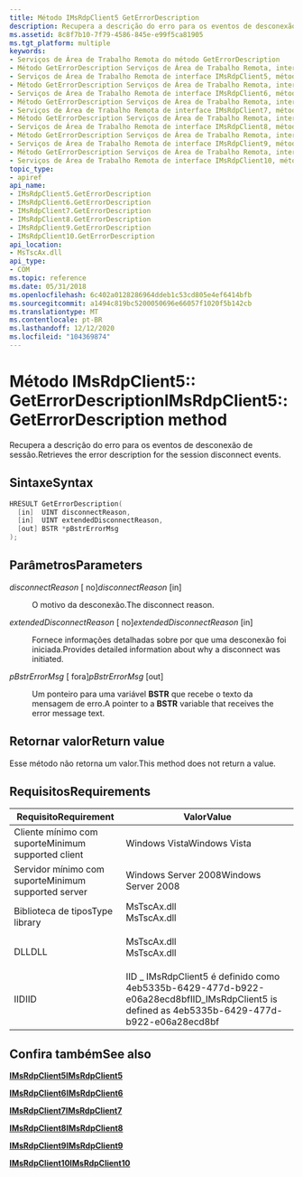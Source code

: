 ```yaml
---
title: Método IMsRdpClient5 GetErrorDescription
description: Recupera a descrição do erro para os eventos de desconexão de sessão.
ms.assetid: 8c8f7b10-7f79-4586-845e-e99f5ca81905
ms.tgt_platform: multiple
keywords:
- Serviços de Área de Trabalho Remota do método GetErrorDescription
- Método GetErrorDescription Serviços de Área de Trabalho Remota, interface IMsRdpClient5
- Serviços de Área de Trabalho Remota de interface IMsRdpClient5, método GetErrorDescription
- Método GetErrorDescription Serviços de Área de Trabalho Remota, interface IMsRdpClient6
- Serviços de Área de Trabalho Remota de interface IMsRdpClient6, método GetErrorDescription
- Método GetErrorDescription Serviços de Área de Trabalho Remota, interface IMsRdpClient7
- Serviços de Área de Trabalho Remota de interface IMsRdpClient7, método GetErrorDescription
- Método GetErrorDescription Serviços de Área de Trabalho Remota, interface IMsRdpClient8
- Serviços de Área de Trabalho Remota de interface IMsRdpClient8, método GetErrorDescription
- Método GetErrorDescription Serviços de Área de Trabalho Remota, interface IMsRdpClient9
- Serviços de Área de Trabalho Remota de interface IMsRdpClient9, método GetErrorDescription
- Método GetErrorDescription Serviços de Área de Trabalho Remota, interface IMsRdpClient10
- Serviços de Área de Trabalho Remota de interface IMsRdpClient10, método GetErrorDescription
topic_type:
- apiref
api_name:
- IMsRdpClient5.GetErrorDescription
- IMsRdpClient6.GetErrorDescription
- IMsRdpClient7.GetErrorDescription
- IMsRdpClient8.GetErrorDescription
- IMsRdpClient9.GetErrorDescription
- IMsRdpClient10.GetErrorDescription
api_location:
- MsTscAx.dll
api_type:
- COM
ms.topic: reference
ms.date: 05/31/2018
ms.openlocfilehash: 6c402a0128286964ddeb1c53cd805e4ef6414bfb
ms.sourcegitcommit: a1494c819bc5200050696e66057f1020f5b142cb
ms.translationtype: MT
ms.contentlocale: pt-BR
ms.lasthandoff: 12/12/2020
ms.locfileid: "104369874"
---
```

# <a name="imsrdpclient5geterrordescription-method"></a><span data-ttu-id="3f7bf-116">Método IMsRdpClient5:: GetErrorDescription</span><span class="sxs-lookup"><span data-stu-id="3f7bf-116">IMsRdpClient5::GetErrorDescription method</span></span>

<span data-ttu-id="3f7bf-117">Recupera a descrição do erro para os eventos de desconexão de sessão.</span><span class="sxs-lookup"><span data-stu-id="3f7bf-117">Retrieves the error description for the session disconnect events.</span></span>

## <a name="syntax"></a><span data-ttu-id="3f7bf-118">Sintaxe</span><span class="sxs-lookup"><span data-stu-id="3f7bf-118">Syntax</span></span>


```C++
HRESULT GetErrorDescription(
  [in]  UINT disconnectReason,
  [in]  UINT extendedDisconnectReason,
  [out] BSTR *pBstrErrorMsg
);
```



## <a name="parameters"></a><span data-ttu-id="3f7bf-119">Parâmetros</span><span class="sxs-lookup"><span data-stu-id="3f7bf-119">Parameters</span></span>

<dl> <dt>

<span data-ttu-id="3f7bf-120">*disconnectReason* \[ no\]</span><span class="sxs-lookup"><span data-stu-id="3f7bf-120">*disconnectReason* \[in\]</span></span>
</dt> <dd>

<span data-ttu-id="3f7bf-121">O motivo da desconexão.</span><span class="sxs-lookup"><span data-stu-id="3f7bf-121">The disconnect reason.</span></span>

</dd> <dt>

<span data-ttu-id="3f7bf-122">*extendedDisconnectReason* \[ no\]</span><span class="sxs-lookup"><span data-stu-id="3f7bf-122">*extendedDisconnectReason* \[in\]</span></span>
</dt> <dd>

<span data-ttu-id="3f7bf-123">Fornece informações detalhadas sobre por que uma desconexão foi iniciada.</span><span class="sxs-lookup"><span data-stu-id="3f7bf-123">Provides detailed information about why a disconnect was initiated.</span></span>

</dd> <dt>

<span data-ttu-id="3f7bf-124">*pBstrErrorMsg* \[ fora\]</span><span class="sxs-lookup"><span data-stu-id="3f7bf-124">*pBstrErrorMsg* \[out\]</span></span>
</dt> <dd>

<span data-ttu-id="3f7bf-125">Um ponteiro para uma variável **BSTR** que recebe o texto da mensagem de erro.</span><span class="sxs-lookup"><span data-stu-id="3f7bf-125">A pointer to a **BSTR** variable that receives the error message text.</span></span>

</dd> </dl>

## <a name="return-value"></a><span data-ttu-id="3f7bf-126">Retornar valor</span><span class="sxs-lookup"><span data-stu-id="3f7bf-126">Return value</span></span>

<span data-ttu-id="3f7bf-127">Esse método não retorna um valor.</span><span class="sxs-lookup"><span data-stu-id="3f7bf-127">This method does not return a value.</span></span>

## <a name="requirements"></a><span data-ttu-id="3f7bf-128">Requisitos</span><span class="sxs-lookup"><span data-stu-id="3f7bf-128">Requirements</span></span>



| <span data-ttu-id="3f7bf-129">Requisito</span><span class="sxs-lookup"><span data-stu-id="3f7bf-129">Requirement</span></span> | <span data-ttu-id="3f7bf-130">Valor</span><span class="sxs-lookup"><span data-stu-id="3f7bf-130">Value</span></span> |
|-------------------------------------|----------------------------------------------------------------------------------------|
| <span data-ttu-id="3f7bf-131">Cliente mínimo com suporte</span><span class="sxs-lookup"><span data-stu-id="3f7bf-131">Minimum supported client</span></span><br/> | <span data-ttu-id="3f7bf-132">Windows Vista</span><span class="sxs-lookup"><span data-stu-id="3f7bf-132">Windows Vista</span></span><br/>                                                               |
| <span data-ttu-id="3f7bf-133">Servidor mínimo com suporte</span><span class="sxs-lookup"><span data-stu-id="3f7bf-133">Minimum supported server</span></span><br/> | <span data-ttu-id="3f7bf-134">Windows Server 2008</span><span class="sxs-lookup"><span data-stu-id="3f7bf-134">Windows Server 2008</span></span><br/>                                                         |
| <span data-ttu-id="3f7bf-135">Biblioteca de tipos</span><span class="sxs-lookup"><span data-stu-id="3f7bf-135">Type library</span></span><br/>             | <dl> <span data-ttu-id="3f7bf-136"><dt>MsTscAx.dll</dt></span><span class="sxs-lookup"><span data-stu-id="3f7bf-136"><dt>MsTscAx.dll</dt></span></span> </dl> |
| <span data-ttu-id="3f7bf-137">DLL</span><span class="sxs-lookup"><span data-stu-id="3f7bf-137">DLL</span></span><br/>                      | <dl> <span data-ttu-id="3f7bf-138"><dt>MsTscAx.dll</dt></span><span class="sxs-lookup"><span data-stu-id="3f7bf-138"><dt>MsTscAx.dll</dt></span></span> </dl> |
| <span data-ttu-id="3f7bf-139">IID</span><span class="sxs-lookup"><span data-stu-id="3f7bf-139">IID</span></span><br/>                      | <span data-ttu-id="3f7bf-140">IID \_ IMsRdpClient5 é definido como 4eb5335b-6429-477d-b922-e06a28ecd8bf</span><span class="sxs-lookup"><span data-stu-id="3f7bf-140">IID\_IMsRdpClient5 is defined as 4eb5335b-6429-477d-b922-e06a28ecd8bf</span></span><br/>       |



## <a name="see-also"></a><span data-ttu-id="3f7bf-141">Confira também</span><span class="sxs-lookup"><span data-stu-id="3f7bf-141">See also</span></span>

<dl> <dt>

[<span data-ttu-id="3f7bf-142">**IMsRdpClient5**</span><span class="sxs-lookup"><span data-stu-id="3f7bf-142">**IMsRdpClient5**</span></span>](imsrdpclient5.md)
</dt> <dt>

[<span data-ttu-id="3f7bf-143">**IMsRdpClient6**</span><span class="sxs-lookup"><span data-stu-id="3f7bf-143">**IMsRdpClient6**</span></span>](imsrdpclient6.md)
</dt> <dt>

[<span data-ttu-id="3f7bf-144">**IMsRdpClient7**</span><span class="sxs-lookup"><span data-stu-id="3f7bf-144">**IMsRdpClient7**</span></span>](imsrdpclient7.md)
</dt> <dt>

[<span data-ttu-id="3f7bf-145">**IMsRdpClient8**</span><span class="sxs-lookup"><span data-stu-id="3f7bf-145">**IMsRdpClient8**</span></span>](imsrdpclient8.md)
</dt> <dt>

[<span data-ttu-id="3f7bf-146">**IMsRdpClient9**</span><span class="sxs-lookup"><span data-stu-id="3f7bf-146">**IMsRdpClient9**</span></span>](imsrdpclient9.md)
</dt> <dt>

[<span data-ttu-id="3f7bf-147">**IMsRdpClient10**</span><span class="sxs-lookup"><span data-stu-id="3f7bf-147">**IMsRdpClient10**</span></span>](imsrdpclient10.md)
</dt> </dl>

 

 





